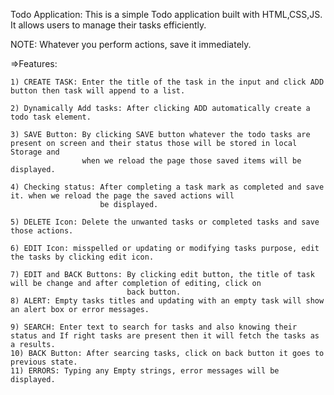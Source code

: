 Todo Application: 
This is a simple Todo application built with HTML,CSS,JS. It allows users to manage their tasks efficiently.

 NOTE: Whatever you perform actions, save it immediately.
 
=>Features:
    
    1) CREATE TASK: Enter the title of the task in the input and click ADD button then task will append to a list.

    2) Dynamically Add tasks: After clicking ADD automatically create a todo task element.

    3) SAVE Button: By clicking SAVE button whatever the todo tasks are present on screen and their status those will be stored in local Storage and
                    when we reload the page those saved items will be displayed.
                
    4) Checking status: After completing a task mark as completed and save it. when we reload the page the saved actions will
                        be displayed.

    5) DELETE Icon: Delete the unwanted tasks or completed tasks and save those actions.

    6) EDIT Icon: misspelled or updating or modifying tasks purpose, edit the tasks by clicking edit icon.

    7) EDIT and BACK Buttons: By clicking edit button, the title of task will be change and after completion of editing, click on 
                              back button.
    8) ALERT: Empty tasks titles and updating with an empty task will show an alert box or error messages.

    9) SEARCH: Enter text to search for tasks and also knowing their status and If right tasks are present then it will fetch the tasks as a results.
    10) BACK Button: After searcing tasks, click on back button it goes to previous state.
    11) ERRORS: Typing any Empty strings, error messages will be displayed. 

    
